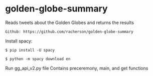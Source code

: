 # golden-globe-summary
Reads tweets about the Golden Globes and returns the results

    Github: https://github.com/racherson/golden-globe-summary

Install spacy: 

    $ pip install -U spacy

    $ python -m spacy download en
    
Run gg_api_v2.py file
    Contains preceremony, main, and get functions
